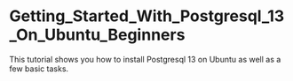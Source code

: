 # Getting_Started_With_Postgresql_13_On_Ubuntu_Beginners
This tutorial shows you how to install Postgresql 13 on Ubuntu as well as a few basic tasks. 
